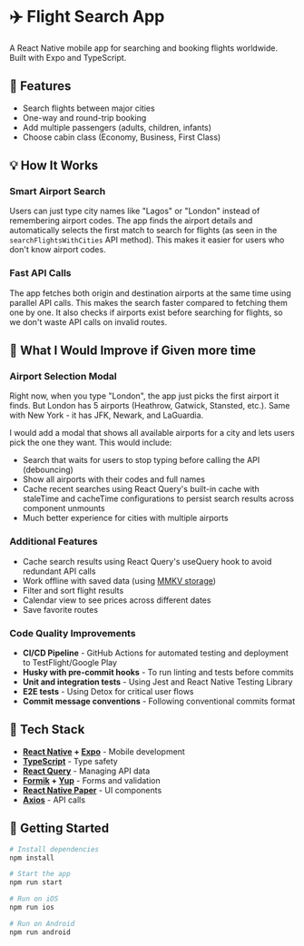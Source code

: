 # ✈️ Flight Search App

A React Native mobile app for searching and booking flights worldwide. Built with Expo and TypeScript.

## 🚀 Features

- Search flights between major cities
- One-way and round-trip booking
- Add multiple passengers (adults, children, infants)
- Choose cabin class (Economy, Business, First Class)

## 💡 How It Works

### Smart Airport Search

Users can just type city names like "Lagos" or "London" instead of remembering airport codes. The app finds the airport details and automatically selects the first match to search for flights (as seen in the `searchFlightsWithCities` API method). This makes it easier for users who don't know airport codes.

### Fast API Calls

The app fetches both origin and destination airports at the same time using parallel API calls. This makes the search faster compared to fetching them one by one. It also checks if airports exist before searching for flights, so we don't waste API calls on invalid routes.

## 🎯 What I Would Improve if Given more time

### Airport Selection Modal

Right now, when you type "London", the app just picks the first airport it finds. But London has 5 airports (Heathrow, Gatwick, Stansted, etc.). Same with New York - it has JFK, Newark, and LaGuardia.

I would add a modal that shows all available airports for a city and lets users pick the one they want. This would include:

- Search that waits for users to stop typing before calling the API (debouncing)
- Show all airports with their codes and full names
- Cache recent searches using React Query's built-in cache with staleTime and cacheTime configurations to persist search results across component unmounts
- Much better experience for cities with multiple airports

### Additional Features

- Cache search results using React Query's useQuery hook to avoid redundant API calls
- Work offline with saved data (using [MMKV storage](https://www.npmjs.com/package/react-native-mmkv))
- Filter and sort flight results
- Calendar view to see prices across different dates
- Save favorite routes

### Code Quality Improvements

- **CI/CD Pipeline** - GitHub Actions for automated testing and deployment to TestFlight/Google Play
- **Husky with pre-commit hooks** - To run linting and tests before commits
- **Unit and integration tests** - Using Jest and React Native Testing Library
- **E2E tests** - Using Detox for critical user flows
- **Commit message conventions** - Following conventional commits format

## 🔧 Tech Stack

- **[React Native](https://reactnative.dev/) + [Expo](https://expo.dev/)** - Mobile development
- **[TypeScript](https://www.typescriptlang.org/)** - Type safety
- **[React Query](https://tanstack.com/query)** - Managing API data
- **[Formik](https://formik.org/) + [Yup](https://github.com/jquense/yup)** - Forms and validation
- **[React Native Paper](https://reactnativepaper.com/)** - UI components
- **[Axios](https://axios-http.com/)** - API calls

## 🚀 Getting Started

```bash
# Install dependencies
npm install

# Start the app
npm run start

# Run on iOS
npm run ios

# Run on Android
npm run android
```
